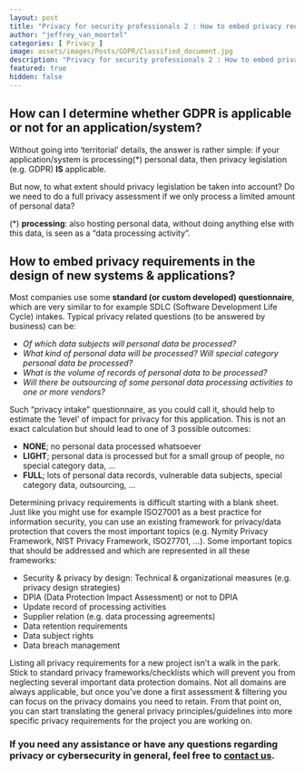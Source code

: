 ```yaml
---
layout: post
title: "Privacy for security professionals 2 : How to embed privacy requirements in the design of new systems & applications"
author: "jeffrey_van_moortel"
categories: [ Privacy ]
image: assets/images/Posts/GDPR/Classified_document.jpg
description: "Privacy for security professionals 2 : How to embed privacy requirements in the design of new systems & applications"
featured: true
hidden: false
---
```


## How can I determine whether GDPR is applicable or not for an application/system?
Without going into ‘territorial’ details, the answer is rather simple: if your application/system is processing(*) personal data, then privacy legislation (e.g. GDPR) **IS** applicable.

But now, to what extent should privacy legislation be taken into account? Do we need to do a full privacy assessment if we only process a limited amount of personal data?

(*) **processing**: also hosting personal data, without doing anything else with this data, is seen as a “data processing activity”.

## How to embed privacy requirements in the design of new systems & applications?
Most companies use some **standard (or custom developed) questionnaire**, which are very similar to for example SDLC (Software Development Life Cycle) intakes. Typical privacy related questions (to be answered by business) can be:

- *Of which data subjects will personal data be processed?*
- *What kind of personal data will be processed? Will special category personal data be processed?*
- *What is the volume of records of personal data to be processed?*
- *Will there be outsourcing of some personal data processing activities to one or more vendors?*

Such “privacy intake” questionnaire, as you could call it, should help to estimate the ‘level’ of impact for privacy for this application. This is not an exact calculation but should lead to one of 3 possible outcomes:

- **NONE**; no personal data processed whatsoever
- **LIGHT**; personal data is processed but for a small group of people, no special category data, …
- **FULL**; lots of personal data records, vulnerable data subjects, special category data, outsourcing, …

Determining privacy requirements is difficult starting with a blank sheet. Just like you might use for example ISO27001 as a best practice for information security, you can use an existing framework for privacy/data protection that covers the most important topics (e.g. Nymity Privacy Framework, NIST Privacy Framework, ISO27701, …). Some important topics that should be addressed and which are represented in all these frameworks:

- Security & privacy by design: Technical & organizational measures (e.g. privacy design strategies)
- DPIA (Data Protection Impact Assessment) or not to DPIA
- Update record of processing activities
- Supplier relation (e.g. data processing agreements)
- Data retention requirements
- Data subject rights
- Data breach management

Listing all privacy requirements for a new project isn’t a walk in the park. Stick to standard privacy frameworks/checklists which will prevent you from neglecting several important data protection domains. Not all domains are always applicable, but once you’ve done a first assessment & filtering you can focus on the privacy domains you need to retain. From that point on, you can start translating the general privacy principles/guidelines into more specific privacy requirements for the project you are working on.


### If you need any assistance or have any questions regarding privacy or cybersecurity in general, feel free to [contact us](https://www.ordina.be/diensten/security-and-privacy/).